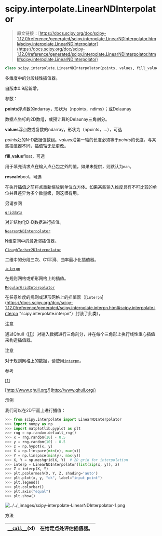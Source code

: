 # scipy.interpolate.LinearNDInterpolator

> 原文链接：[https://docs.scipy.org/doc/scipy-1.12.0/reference/generated/scipy.interpolate.LinearNDInterpolator.html#scipy.interpolate.LinearNDInterpolator](https://docs.scipy.org/doc/scipy-1.12.0/reference/generated/scipy.interpolate.LinearNDInterpolator.html#scipy.interpolate.LinearNDInterpolator)

```py
class scipy.interpolate.LinearNDInterpolator(points, values, fill_value=np.nan, rescale=False)
```

多维度中的分段线性插值器。

自版本0.9起新增。

参数：

**points**浮点数的ndarray，形状为（npoints，ndims）；或Delaunay

数据点坐标的2D数组，或预计算的Delaunay三角剖分。

**values**浮点数或复数的ndarray，形状为（npoints，…），可选

*points*处的N-D数据值数组。*values*沿第一轴的长度必须等于*points*的长度。与某些插值器不同，插值轴无法更改。

**fill_value**float，可选

用于填充请求点在输入点凸包之外的值。如果未提供，则默认为`nan`。

**rescale**bool，可选

在执行插值之前将点重新缩放到单位立方体。如果某些输入维度具有不可比较的单位并且差异为多个数量级，则这很有用。

另请参阅

[`griddata`](https://docs.scipy.org/doc/scipy-1.12.0/reference/generated/scipy.interpolate.griddata.html#scipy.interpolate.griddata "scipy.interpolate.griddata")

对非结构化D-D数据进行插值。

[`NearestNDInterpolator`](https://docs.scipy.org/doc/scipy-1.12.0/reference/generated/scipy.interpolate.NearestNDInterpolator.html#scipy.interpolate.NearestNDInterpolator "scipy.interpolate.NearestNDInterpolator")

N维空间中的最近邻插值器。

[`CloughTocher2DInterpolator`](https://docs.scipy.org/doc/scipy-1.12.0/reference/generated/scipy.interpolate.CloughTocher2DInterpolator.html#scipy.interpolate.CloughTocher2DInterpolator "scipy.interpolate.CloughTocher2DInterpolator")

二维中的分段三次、C1平滑、曲率最小化插值器。

[`interpn`](https://docs.scipy.org/doc/scipy-1.12.0/reference/generated/scipy.interpolate.interpn.html#scipy.interpolate.interpn "scipy.interpolate.interpn")

在规则网格或矩形网格上的插值。

[`RegularGridInterpolator`](https://docs.scipy.org/doc/scipy-1.12.0/reference/generated/scipy.interpolate.RegularGridInterpolator.html#scipy.interpolate.RegularGridInterpolator "scipy.interpolate.RegularGridInterpolator")

在任意维度的规则或矩形网格上的插值器（[`interpn`](https://docs.scipy.org/doc/scipy-1.12.0/reference/generated/scipy.interpolate.interpn.html#scipy.interpolate.interpn "scipy.interpolate.interpn"）封装了此类）。

注意

通过Qhull（[[1]](#rb6d8aaa8ff0b-1)）对输入数据进行三角剖分，并在每个三角形上执行线性重心插值来构造插值器。

注意

对于规则网格上的数据，请使用[`interpn`](https://docs.scipy.org/doc/scipy-1.12.0/reference/generated/scipy.interpolate.interpn.html#scipy.interpolate.interpn "scipy.interpolate.interpn")。

参考

[[1]](#id1)

[http://www.qhull.org/](http://www.qhull.org/)

示例

我们可以在2D平面上进行插值：

```py
>>> from scipy.interpolate import LinearNDInterpolator
>>> import numpy as np
>>> import matplotlib.pyplot as plt
>>> rng = np.random.default_rng()
>>> x = rng.random(10) - 0.5
>>> y = rng.random(10) - 0.5
>>> z = np.hypot(x, y)
>>> X = np.linspace(min(x), max(x))
>>> Y = np.linspace(min(y), max(y))
>>> X, Y = np.meshgrid(X, Y)  # 2D grid for interpolation
>>> interp = LinearNDInterpolator(list(zip(x, y)), z)
>>> Z = interp(X, Y)
>>> plt.pcolormesh(X, Y, Z, shading='auto')
>>> plt.plot(x, y, "ok", label="input point")
>>> plt.legend()
>>> plt.colorbar()
>>> plt.axis("equal")
>>> plt.show() 
```

![../../_images/scipy-interpolate-LinearNDInterpolator-1.png](../Images/189fed17272761c22bbe8a40534f280e.png)

方法

| [`__call__`](https://docs.scipy.org/doc/scipy/reference/generated/scipy.interpolate.LinearNDInterpolator.html#scipy.interpolate.LinearNDInterpolator.__call__ "scipy.interpolate.LinearNDInterpolator.__call__")(xi) | 在给定点处评估插值器。 |
| --- | --- |

